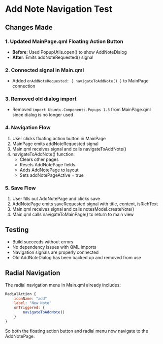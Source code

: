 # Add Note Navigation Test

## Changes Made

### 1. Updated MainPage.qml Floating Action Button
- **Before**: Used PopupUtils.open() to show AddNoteDialog
- **After**: Emits addNoteRequested() signal

### 2. Connected signal in Main.qml
- Added `onAddNoteRequested: { navigateToAddNote() }` to MainPage connection

### 3. Removed old dialog import
- Removed `import Ubuntu.Components.Popups 1.3` from MainPage.qml since dialog is no longer used

### 4. Navigation Flow
1. User clicks floating action button in MainPage
2. MainPage emits addNoteRequested signal
3. Main.qml receives signal and calls navigateToAddNote()
4. navigateToAddNote() function:
   - Clears other pages
   - Resets AddNotePage fields
   - Adds AddNotePage to layout
   - Sets addNotePageActive = true

### 5. Save Flow
1. User fills out AddNotePage and clicks save
2. AddNotePage emits saveRequested signal with title, content, isRichText
3. Main.qml receives signal and calls notesModel.createNote()
4. Main.qml calls navigateToMainPage() to return to main view

## Testing
- Build succeeds without errors
- No dependency issues with QML imports
- Navigation signals are properly connected
- Old AddNoteDialog has been backed up and removed from use

## Radial Navigation
The radial navigation menu in Main.qml already includes:
```qml
RadialAction {
    iconName: "add"
    label: "New Note"
    onTriggered: {
        navigateToAddNote()
    }
}
```

So both the floating action button and radial menu now navigate to the AddNotePage.

